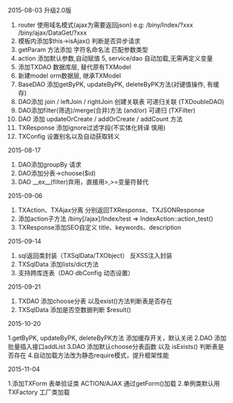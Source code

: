 2015-08-03 升级2.0版

1. router 使用域名模式(ajax为需要返回json) e.g: /biny/Index/?xxx  /biny/ajax/DataGet/?xxx
2. 模板内添加$this->isAjax() 判断是否异步请求
3. getParam 方法添加 字符名命名法 匹配参数类型
4. action 添加默认参数,自动赋值
5, service/dao 自动加载,无需再定义变量
6. 添加TXDAO 数据库层, 替代原有TXModel
7. 新建model orm数据层, 继承TXModel
8. BaseDAO  添加getByPK, updateByPK, deleteByPK方法(对键值操作, 有缓存)
9. DAO添加 join / leftJoin / rightJoin 创建关联表  可递归关联 (TXDoubleDAO)
10. DAO添加filter(筛选)/merge(合并)方法 (and/or) 可递归 (TXFilter)
11. DAO 添加 updateOrCreate / addOrCreate / addCount 方法
12. TXResponse 添加ignore过滤字段(不实体化转译 慎用)
13. TXConfig 设置别名以及自动获取转义

2015-08-17

1. DAO添加groupBy 请求
2. DAO添加分表->choose($id)
3. DAO \_\_ex\_\_(filter)弃用，直接用>,>=变量符替代

2015-09-06

1. TXAction、TXAjax分离 分别返回TXResponse、TXJSONResponse
2. 添加action子方法 /biny[/ajax]/Index/test => IndexAction::action_test()
3. TXResponse添加SEO自定义 title、keywords、description

2015-09-14

1. sql返回类封装（TXSqlData/TXObject） 反XSS注入封装
2. TXSqlData 添加lists/dict方法
3. 支持跨库连表（DAO dbConfig 动态设置）

2015-09-21

1. TXDAO 添加choose分表 以及exist()方法判断表是否存在
2. TXSqlData 添加是否空数据判断 $result()

2015-10-20

1.getByPK, updateByPK, deleteByPK方法 添加缓存开关，默认关闭
2.DAO 添加批量插入接口addList
3.DAO 添加默认choose分表函数 以及 isExists() 判断表是否存在
4.自动加载方法改为静态require模式，提升框架性能

2015-11-04

1.添加TXForm 表单验证类 ACTION/AJAX 通过getForm()加载
2.单例类默认用TXFactory 工厂类加载